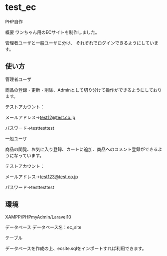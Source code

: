 # test_ec #
PHP自作

概要
ワンちゃん用のECサイトを制作しました。

管理者ユーザと一般ユーザに分け、 それぞれでログインできるようにしています。

## 使い方 ##
管理者ユーザ

商品の登録・更新・削除、Adminとして切り分けて操作ができるようにしております。

テストアカウント：

メールアドレス→test12@test.co.jp

パスワード→testtesttest

一般ユーザ

商品の閲覧、お気に入り登録、カートに追加、商品へのコメント登録ができるようになっています。

テストアカウント：

メールアドレス→test123@test.co.jp

パスワード→testtesttest

## 環境 ##
XAMPP/PHPmyAdmin/Laravel10

データベース
データベース名：ec_site

テーブル

データベースを作成の上、ecsite.sqlをインポートすれば利用できます。

